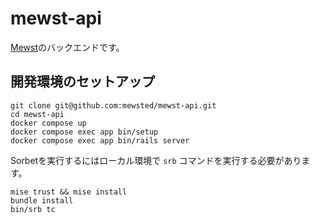 # mewst-api

[Mewst](https://www.mewst.com)のバックエンドです。

## 開発環境のセットアップ

```
git clone git@github.com:mewsted/mewst-api.git
cd mewst-api
docker compose up
docker compose exec app bin/setup
docker compose exec app bin/rails server
```

Sorbetを実行するにはローカル環境で `srb` コマンドを実行する必要があります。

```
mise trust && mise install
bundle install
bin/srb tc
```
